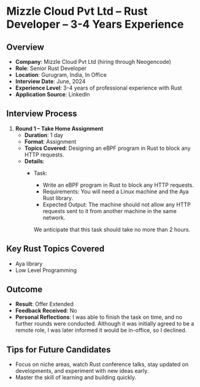 # Mizzle Cloud Pvt Ltd – Rust Developer – 3-4 Years Experience

## Overview
- **Company**: Mizzle Cloud Pvt Ltd (hiring through Neogencode)
- **Role**: Senior Rust Developer
- **Location**: Gurugram, India, In Office
- **Interview Date**: June, 2024
- **Experience Level**: 3-4 years of professional experience with Rust
- **Application Source**: LinkedIn

## Interview Process
1. **Round 1 – Take Home Assignment**
   - **Duration**: 1 day
   - **Format**: Assignment
   - **Topics Covered**: Designing an eBPF program in Rust to block any HTTP requests.
   - **Details**:
     - Task:
        - Write an eBPF program in Rust to block any HTTP requests.
        - Requirements: You will need a Linux machine and the Aya Rust library.
        - Expected Output: The machine should not allow any HTTP requests sent to it from another machine in the same network.

        We anticipate that this task should take no more than 2 hours.

## Key Rust Topics Covered
- Aya library
- Low Level Programming

## Outcome
- **Result**: Offer Extended
- **Feedback Received**: No
- **Personal Reflections**: I was able to finish the task on time, and no further rounds were conducted. Although it was initially agreed to be a remote role, I was later informed it would be in-office, so I declined.

## Tips for Future Candidates
- Focus on niche areas, watch Rust conference talks, stay updated on developments, and experiment with new ideas early.
- Master the skill of learning and building quickly.